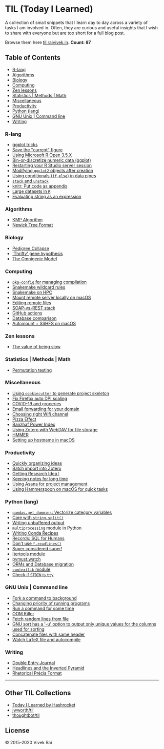 # TIL (Today I Learned)

A collection of small snippets that I learn day to day across a variety of tasks I am
involved in. Often, they are curious and useful insights that I wish to share with
everyone but are too short for a full blog post.

Browse them here [til.raivivek.in](https://til.raivivek.in).
**Count: 67**

## Table of Contents
* [R-lang](#r-lang)
* [Algorithms](#algorithms)
* [Biology](#biology)
* [Computing](#computing)
* [Zen lessons](#zen-lessons)
* [Statistics | Methods | Math](#statistics--methods--math)
* [Miscellaneous](#miscellaneous)
* [Productivity](#productivity)
* [Python (lang)](#python-(lang))
* [GNU Unix | Command line](#gnu-unix--command-line)
* [Writing](#writing)

### R-lang
* [ggplot tricks](R/ggplot-tricks.md)
* [Save the "current" figure](R/save-the-"current"-figure.md)
* [Using Microsoft R Open 3.5.X](R/using-microsoft-r-open-3.5.x.md)
* [Bin-or-discretize numeric data (ggplot)](R/bin-or-discretize-numeric-data-(ggplot).md)
* [Restarting your R Studio server session](R/restarting-your-r-studio-server-session.md)
* [Modifying `ggplot2` objects after creation](R/modifying-ggplot2-objects-after-creation.md)
* [Using conditionals (`if`-`else`) in data pipes](R/using-conditionals-(`if`-`else`)-in-data-pipes.md)
* [`stack` and `unstack`](R/stack-and-unstack.md)
* [knitr: Put code as appendix](R/knitr:-put-code-as-appendix.md)
* [Large datasets in `R`](R/r-large-data.md)
* [Evaluating string as an expression](R/evaluating-string-as-expression.md)

### Algorithms
* [KMP Algorithm](algorithms/kmp-matcher.md)
* [Newick Tree Format](algorithms/newick-tree-format.md)

### Biology
* [Pedigree Collapse](biology/pedigree-collapse.md)
* ['Thrifty' gene hypothesis](biology/'thrifty'-gene-hypothesis.md)
* [The Omnigenic Model](biology/the-omnigenic-model.md)

### Computing
* [`pkg-config` for managing compilation](computing/pkg-config-for-compilation.md)
* [Snakemake wildcard rules](computing/snakemake-wildcard-rules.md)
* [Snakemake on HPC](computing/snakemake-on-hpc.md)
* [Mount remote server locally on macOS](computing/mount-remote-server-locally-on-macos.md)
* [Editing remote files](computing/editing-remote-file.md)
* [SOAP-vs-REST stack](computing/SOAP-vs-REST.md)
* [GitHub actions](computing/github-actions.md)
* [Database comparison](computing/databases.md)
* [Automount + SSHFS on macOS](computing/automount-+-sshfs-on-macos.md)

### Zen lessons
* [The value of being slow](lessons/the-value-of-being-slow.md)

### Statistics | Methods | Math
* [Permutation testing](math/permutation-testing.md)

### Miscellaneous
* [Using `cookiecutter` to generate project skeleton](misc/cookiecutter-skeleton.md)
* [Fix Firefox auto DPI scaling](misc/fix-firefox-auto-dpi-scaling.md)
* [COVID-19 and groceries](misc/covid-19-and-groceries.md)
* [Email forwarding for your domain](misc/email-forwarding-for-your-domain.md)
* [Choosing right Wifi channel](misc/choosing-wifi-channel.md)
* [Pizza Effect](misc/pizza-effect.md)
* [Banzhaf Power Index](misc/banzhaf-index.md)
* [Using Zotero with WebDAV for file storage](misc/zotero-webdav-setup.md)
* [HMMER](misc/hmmer.md)
* [Setting up hostname in macOS](misc/setting-up-hostname-in-macos.md)

### Productivity
* [Quickly organizing ideas](productivity/quickly-organizing-ideas.md)
* [Batch import into Zotero](productivity/batch-import-into-zotero.md)
* [Getting Research Idea I](productivity/getting-research-idea-i.md)
* [Keeping notes for long time](productivity/keeping-notes-for-long-time.md)
* [Using Asana for project management](productivity/using-asana-for-project-management.md)
* [Using Hammerspoon on macOS for quick tasks](productivity/using-hammerspoon-on-macos-for-quick-tasks.md)

### Python (lang)
* [`pandas.get_dummies`: Vectorize category variables](python/pandas-get-dummies.md)
* [Care with `string.split()`](python/care-with-string-split.md)
* [Writing unbuffered output](python/unbuffered-output.md)
* [`multiprocessing` module in Python](python/optimize-pandas-mp.md)
* [Writing Conda Recipes](python/conda-recipes.md)
* [Records: SQL for Humans](python/records-sql.md)
* [Don't use `f.readlines()`](python/dont-use-readlines.md)
* [Super considered super!](python/super-talk.md)
* [Itertools module](python/itertools-module.md)
* [pymust.watch](python/pymust-watch.md)
* [ORMs and Database migration](python/sql-orm.md)
* [`contextlib` module](python/contextlib-with.md)
* [Check if `STDIN` is `tty`](python/checking-if-STDIN-is-tty.md)

### GNU Unix | Command line
* [Fork a command to background](unix/fork-to-bg.md)
* [Changing priority of running programs](unix/ionicing-programs.md)
* [Run a command for some time](unix/timeout.md)
* [OOM Killer](unix/oom-killer.md)
* [Fetch random lines from file](unix/random-lines.md)
* [GNU sort has a '-u' option to output only unique values for the  columns used for sorting](unix/sort-and-deduplicate-on-specific-columns.md)
* [Concatenate files with same header](unix/concatenate-files-with-same-header.md)
* [Watch LaTeX file and autocompile](unix/watch-compile-latex.md)

### Writing
* [Double Entry Journal](writing/double-entry-journal.md)
* [Headlines and the Inverted Pyramid](writing/inverted-pyramid.md)
* [Rhetorical Précis Format](writing/rhetorical-precis-format.md)

---

## Other TIL Collections
* [Today I Learned by Hashrocket](https://til.hashrocket.com)
* [jwworth/til](https://github.com/jwworth/til)
* [thoughtbot/til](https://github.com/thoughtbot/til)

## License
© 2015-2020 Vivek Rai
